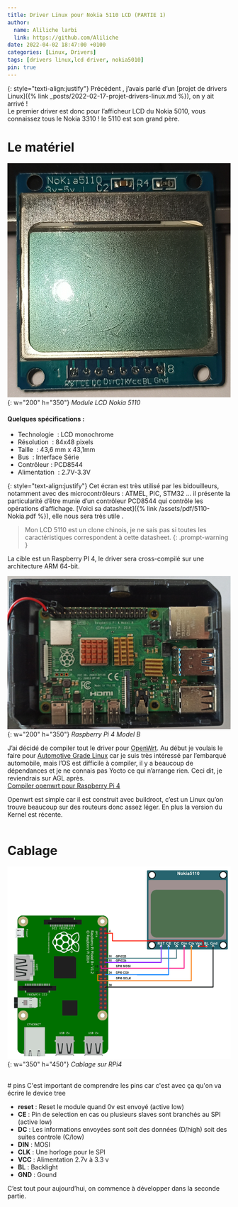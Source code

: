```yaml
---
title: Driver Linux pour Nokia 5110 LCD (PARTIE 1)
author:
  name: Aliliche larbi
  link: https://github.com/Aliliche
date: 2022-04-02 18:47:00 +0100
categories: [Linux, Drivers]
tags: [drivers linux,lcd driver, nokia5010]
pin: true
---
```


{: style="texti-align:justify"}
Précédent , j’avais parlé d’un [projet de drivers Linux]({% link _posts/2022-02-17-projet-drivers-linux.md %}), on y ait arrivé !  
Le premier driver est donc pour  l’afficheur LCD du Nokia 5010, vous connaissez tous le Nokia 3310 ! le 5110 est son grand père. 

# Le matériel

![5110 Nokia LCD module](/assets/img/drivers/5110.jpg){: w="200" h="350"}
*Module LCD Nokia 5110*

#### Quelques spécifications :

- Technologie 	: LCD monochrome 
- Résolution 	: 84x48 pixels 
- Taille 		: 43,6 mm x 43,1mm 
- Bus 			:  Interface Série 
- Contrôleur	:  PCD8544   
- Alimentation 	:   2.7V-3.3V

{: style="text-align:justify"}
Cet écran est très utilisé par les bidouilleurs, notamment avec des microcontrôleurs : ATMEL, PIC, STM32 ...
il présente la particularité d’être munie d’un contrôleur  PCD8544 qui contrôle les opérations 
d’affichage.  [Voici sa datasheet]({% link /assets/pdf/5110-Nokia.pdf %}), elle nous sera très utile . 


> Mon LCD 5110 est un clone chinois, je ne sais pas si toutes les caractéristiques correspondent à cette datasheet.
{: .prompt-warning }


La cible est  un Raspberry PI 4,  le driver sera cross-compilé sur  une architecture ARM 64-bit. 

![Raspberry Pi 4 ](/assets/img/drivers/pi4.jpg){: w="200" h="350"}
*Raspberry Pi 4 Model B*

J’ai décidé de compiler tout le driver  pour [OpenWrt](https://openwrt.org/). Au début je voulais le faire pour [Automotive Grade Linux](https://www.automotivelinux.org/) car je suis très intéressé par l’embarqué automobile, mais l’OS est difficile à compiler, il y a beaucoup de dépendances et je ne connais pas Yocto ce qui n’arrange rien.
Ceci dit, je reviendrais sur AGL après.  
[Compiler openwrt pour Raspberry Pi 4](https://www.cnx-software.com/2020/01/12/build-customize-openwrt-for-raspberry-pi/)

Openwrt est simple car il est construit avec buildroot, c’est un Linux qu’on trouve beaucoup sur des routeurs  donc assez léger. En plus la version du Kernel est récente.  
<br>

# Cablage

![Cablage sur RPi4](/assets/img/drivers/cablage.png){: w="350" h="450"}
*Cablage sur RPi4*





<br>
# pins 
C'est important de comprendre les pins car c'est avec ça qu'on va écrire le device tree

- __reset__	: Reset le module quand 0v est envoyé (active low)
- __CE__	: Pin de selection en cas ou plusieurs slaves sont branchés au SPI (active low)
- __DC__	: Les informations envoyées sont soit des données (D/high) soit des suites controle (C/low)
- __DIN__	: MOSI
- __CLK__	: Une horloge pour le SPI
- __VCC__	: Alimentation 2.7v  à 3.3 v
- __BL__	: Backlight
- __GND__	: Gound

C’est tout pour aujourd’hui, on commence à développer dans la seconde partie.
